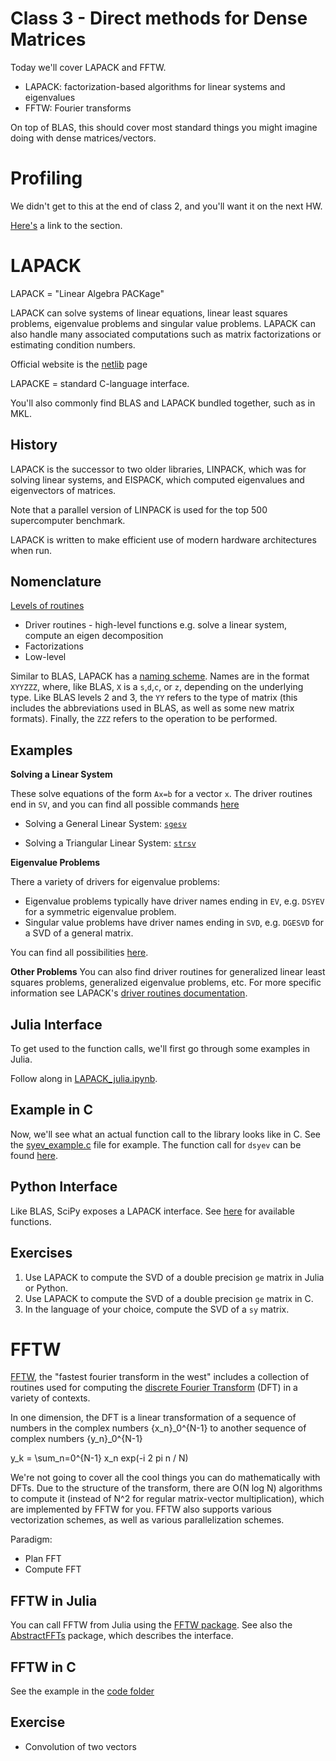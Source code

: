 # Class 3 - Direct methods for Dense Matrices

Today we'll cover LAPACK and FFTW.

* LAPACK: factorization-based algorithms for linear systems and eigenvalues
* FFTW: Fourier transforms

On top of BLAS, this should cover most standard things you might imagine doing with dense matrices/vectors.

# Profiling

We didn't get to this at the end of class 2, and you'll want it on the next HW.

[Here's](../class2/class2.md#profiling-python-and-julia) a link to the section.

# LAPACK
LAPACK = "Linear Algebra PACKage"

LAPACK can solve systems of linear equations, linear least squares problems, eigenvalue problems and singular value problems. LAPACK can also handle many associated computations such as matrix factorizations or estimating condition numbers.

Official website is the [netlib](http://www.netlib.org/lapack/) page

LAPACKE = standard C-language interface.

You'll also commonly find BLAS and LAPACK bundled together, such as in MKL.

## History

LAPACK is the successor to two older libraries, LINPACK, which was for solving linear systems, and EISPACK, which computed eigenvalues and eigenvectors of matrices.

Note that a parallel version of LINPACK is used for the top 500 supercomputer benchmark.

LAPACK is written to make efficient use of modern hardware architectures when run.  


## Nomenclature

[Levels of routines](http://www.netlib.org/lapack/lug/node22.html)
* Driver routines - high-level functions e.g. solve a linear system, compute an eigen decomposition
* Factorizations
* Low-level

Similar to BLAS, LAPACK has a [naming scheme](http://www.netlib.org/lapack/lug/node24.html).  Names are in the format `XYYZZZ`, where, like BLAS, `X` is a `s`,`d`,`c`, or `z`, depending on the underlying type.  Like BLAS levels 2 and 3, the `YY` refers to the type of matrix (this includes the abbreviations used in BLAS, as well as some new matrix formats).  Finally, the `ZZZ` refers to the operation to be performed.

## Examples

**Solving a Linear System**

These solve equations of the form `Ax=b` for a vector `x`.  The driver routines end in `SV`, and you can find all possible commands [here](http://www.netlib.org/lapack/lug/node26.html#tabdrivelineq)

* Solving a General Linear System:
[`sgesv`](http://www.netlib.org/lapack/explore-html/d7/de8/sgesv_8f.html)

* Solving a Triangular Linear System:
[`strsv`](http://www.netlib.org/lapack/explore-html/d0/d2a/strsv_8f.html)

**Eigenvalue Problems**

There a variety of drivers for eigenvalue problems:
* Eigenvalue problems typically have driver names ending in `EV`, e.g. `DSYEV` for a symmetric eigenvalue problem.
* Singular value problems have driver names ending in `SVD`, e.g. `DGESVD` for a SVD of a general matrix.

You can find all possibilities [here](http://www.netlib.org/lapack/lug/node32.html#tabdriveseig).

**Other Problems**
You can also find driver routines for generalized linear least squares problems, generalized eigenvalue problems, etc.  For more specific information see LAPACK's [driver routines documentation](http://www.netlib.org/lapack/lug/node25.html).


<!-- Tridiagonal reduction:
[ssytrd](http://www.netlib.org/lapack/explore-3.1.1-html/ssytrd.f.html)

Eigenpair computation:
[ssteqr](http://www.netlib.org/lapack/explore-html/d3/dcf/ssteqr_8f.html) -->

## Julia Interface

To get used to the function calls, we'll first go through some examples in Julia.

Follow along in [LAPACK_julia.ipynb](LAPACK_julia.ipynb).

## Example in C

Now, we'll see what an actual function call to the library looks like in C.  See the [syev_example.c](code/lapack/syev_example.c) file for example.  The function call for `dsyev` can be found [here](http://www.netlib.org/lapack/explore-html/d2/d8a/group__double_s_yeigen_ga442c43fca5493590f8f26cf42fed4044.html#ga442c43fca5493590f8f26cf42fed4044).

## Python Interface

Like BLAS, SciPy exposes a LAPACK interface.  See [here](https://docs.scipy.org/doc/scipy/reference/linalg.lapack.html) for available functions.

## Exercises

1. Use LAPACK to compute the SVD of a double precision `ge` matrix in Julia or Python.
2. Use LAPACK to compute the SVD of a double precision `ge` matrix in C.
3. In the language of your choice, compute the SVD of a `sy` matrix.

# FFTW

[FFTW](http://www.fftw.org/), the "fastest fourier transform in the west" includes a collection of routines used for computing the [discrete Fourier Transform](https://en.wikipedia.org/wiki/Discrete_Fourier_transform) (DFT) in a variety of contexts.

In one dimension, the DFT is a linear transformation of a sequence of numbers in the complex numbers {x_n}_0^{N-1} to another sequence of complex numbers {y_n}_0^{N-1}

y_k = \sum_n=0^{N-1} x_n exp(-i 2 pi n / N)

We're not going to cover all the cool things you can do mathematically with DFTs.  Due to the structure of the transform, there are O(N log N) algorithms to compute it (instead of N^2 for regular matrix-vector multiplication), which are implemented by FFTW for you.  FFTW also supports various vectorization schemes, as well as various parallelization schemes.

Paradigm:

* Plan FFT
* Compute FFT

## FFTW in Julia

You can call FFTW from Julia using the [FFTW package](https://github.com/JuliaMath/FFTW.jl).  See also the [AbstractFFTs](https://juliamath.github.io/AbstractFFTs.jl/stable/api.html) package, which describes the interface.

## FFTW in C

See the example in the [code folder](code/fftw)

## Exercise

* Convolution of two vectors
